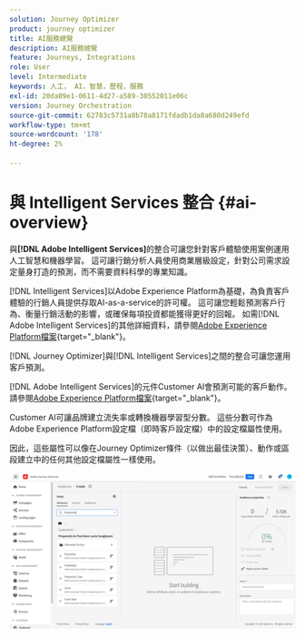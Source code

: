 ```yaml
---
solution: Journey Optimizer
product: journey optimizer
title: AI服務總覽
description: AI服務總覽
feature: Journeys, Integrations
role: User
level: Intermediate
keywords: 人工， AI，智慧，歷程，服務
exl-id: 20da09e1-0611-4d27-a589-30552011e06c
version: Journey Orchestration
source-git-commit: 62783c5731a8b78a8171fdadb1da8a680d249efd
workflow-type: tm+mt
source-wordcount: '178'
ht-degree: 2%

---
```


# 與 Intelligent Services 整合 {#ai-overview}

與&#x200B;**[!DNL Adobe Intelligent Services]**&#x200B;的整合可讓您針對客戶體驗使用案例運用人工智慧和機器學習。 這可讓行銷分析人員使用商業層級設定，針對公司需求設定量身打造的預測，而不需要資料科學的專業知識。

[!DNL Intelligent Services]以Adobe Experience Platform為基礎，為負責客戶體驗的行銷人員提供存取AI-as-a-service的許可權。 這可讓您輕鬆預測客戶行為、衡量行銷活動的影響，或確保每項投資都能獲得更好的回報。 如需[!DNL Adobe Intelligent Services]的其他詳細資料，請參閱[Adobe Experience Platform檔案](https://experienceleague.adobe.com/docs/experience-platform/intelligent-services/home.html?lang=zh-Hant){target="_blank"}。

[!DNL Journey Optimizer]與[!DNL Intelligent Services]之間的整合可讓您運用客戶預測。

[!DNL Adobe Intelligent Services]的元件Customer AI會預測可能的客戶動作。 請參閱[Adobe Experience Platform檔案](https://experienceleague.adobe.com/docs/experience-platform/intelligent-services/customer-ai/overview.html?lang=zh-Hant){target="_blank"}。

Customer AI可讓品牌建立流失率或轉換機器學習型分數。 這些分數可作為Adobe Experience Platform設定檔（即時客戶設定檔）中的設定檔屬性使用。

因此，這些屬性可以像在Journey Optimizer條件（以做出最佳決策）、動作或區段建立中的任何其他設定檔屬性一樣使用。

![](assets/customer-ai.png)
